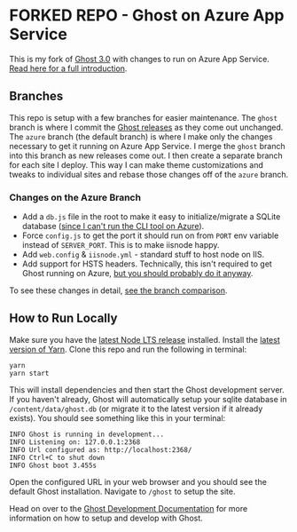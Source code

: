 # FORKED REPO - Ghost on Azure App Service

This is my fork of [Ghost 3.0](https://github.com/tryghost/ghost) with changes to run on Azure App Service. [Read here for a full introduction](https://www.chadly.net/ghost-on-azure/).

## Branches

This repo is setup with a few branches for easier maintenance. The `ghost` branch is where I commit the [Ghost releases](https://github.com/tryghost/ghost/releases) as they come out unchanged. The `azure` branch (the default branch) is where I make only the changes necessary to get it running on Azure App Service. I merge the `ghost` branch into this branch as new releases come out. I then create a separate branch for each site I deploy. This way I can make theme customizations and tweaks to individual sites and rebase those changes off of the `azure` branch.

### Changes on the Azure Branch

* Add a `db.js` file in the root to make it easy to initialize/migrate a SQLite database ([since I can't run the CLI tool on Azure](https://www.chadly.net/ghost-on-azure/#clitool)).
* Force `config.js` to get the port it should run on from `PORT` env variable instead of `SERVER_PORT`. This is to make iisnode happy.
* Add `web.config` & `iisnode.yml` - standard stuff to host node on IIS.
* Add support for HSTS headers. Technically, this isn't required to get Ghost running on Azure, [but you should probably do it anyway](https://www.hanselman.com/blog/HowToEnableHTTPStrictTransportSecurityHSTSInIIS7.aspx).

To see these changes in detail, [see the branch comparison](https://github.com/chadly/ghost/compare/ghost...azure).

## How to Run Locally

Make sure you have the [latest Node LTS release](https://nodejs.org/) installed. Install the [latest version of Yarn](https://yarnpkg.com/). Clone this repo and run the following in terminal:

```
yarn
yarn start
```

This will install dependencies and then start the Ghost development server. If you haven't already, Ghost will automatically setup your sqlite database in `/content/data/ghost.db` (or migrate it to the latest version if it already exists). You should see something like this in your terminal:

```
INFO Ghost is running in development...
INFO Listening on: 127.0.0.1:2368
INFO Url configured as: http://localhost:2368/
INFO Ctrl+C to shut down
INFO Ghost boot 3.455s
```

Open the configured URL in your web browser and you should see the default Ghost installation. Navigate to `/ghost` to setup the site.

Head on over to the [Ghost Development Documentation](https://ghost.org/developers/) for more information on how to setup and develop with Ghost.
